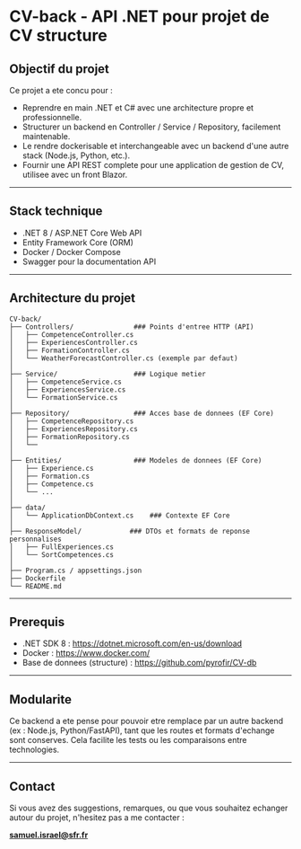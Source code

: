 ﻿# CV-back - API .NET pour projet de CV structure

## Objectif du projet

Ce projet a ete concu pour :

- Reprendre en main .NET et C# avec une architecture propre et professionnelle.
- Structurer un backend en Controller / Service / Repository, facilement maintenable.
- Le rendre dockerisable et interchangeable avec un backend d'une autre stack (Node.js, Python, etc.).
- Fournir une API REST complete pour une application de gestion de CV, utilisee avec un front Blazor.

---

## Stack technique

- .NET 8 / ASP.NET Core Web API
- Entity Framework Core (ORM)
- Docker / Docker Compose
- Swagger pour la documentation API

---

## Architecture du projet
```
CV-back/  
├── Controllers/               ### Points d'entree HTTP (API)  
│   ├── CompetenceController.cs  
│   ├── ExperiencesController.cs    
│   ├── FormationController.cs   
│   └── WeatherForecastController.cs (exemple par defaut)   
│    
├── Service/                   ### Logique metier    
│   ├── CompetenceService.cs    
│   ├── ExperiencesService.cs   
│   └── FormationService.cs    
│    
├── Repository/                ### Acces base de donnees (EF Core)      
│   ├── CompetenceRepository.cs      
│   ├── ExperiencesRepository.cs   
│   ├── FormationRepository.cs      
│   └──    
│    
├── Entities/                  ### Modeles de donnees (EF Core)    
│   ├── Experience.cs     
│   ├── Formation.cs    
│   ├── Competence.cs   
│   └── ...    
│
├── data/
│   └── ApplicationDbContext.cs    ### Contexte EF Core    
│     
├── ResponseModel/            ### DTOs et formats de reponse personnalises  
│   ├── FullExperiences.cs    
│   └── SortCompetences.cs     
│    
├── Program.cs / appsettings.json    
├── Dockerfile    
└── README.md    
```
---

## Prerequis

- .NET SDK 8 : https://dotnet.microsoft.com/en-us/download
- Docker : https://www.docker.com/
- Base de donnees (structure) : https://github.com/pyrofir/CV-db

---

## Modularite

Ce backend a ete pense pour pouvoir etre remplace par un autre backend (ex : Node.js, Python/FastAPI), tant que les routes et formats d'echange sont conserves. Cela facilite les tests ou les comparaisons entre technologies.

---

## Contact

Si vous avez des suggestions, remarques, ou que vous souhaitez echanger autour du projet, n'hesitez pas a me contacter :

**samuel.israel@sfr.fr**
